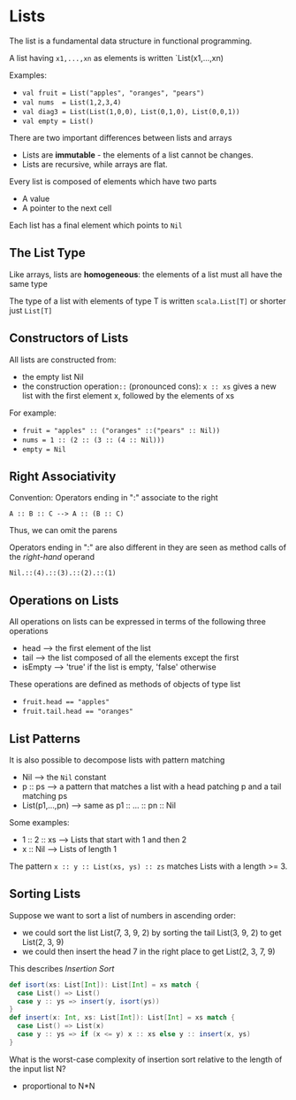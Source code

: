 Lists
=====

The list is a fundamental data structure in functional programming.

A list having `x1,...,xn` as elements is written `List(x1,...,xn)

Examples:
* `val fruit = List("apples", "oranges", "pears")`
* `val nums  = List(1,2,3,4)`
* `val diag3 = List(List(1,0,0), List(0,1,0), List(0,0,1))`
* `val empty = List()`

There are two important differences between lists and arrays
* Lists are **immutable** - the elements of a list cannot be changes.
* Lists are recursive, while arrays are flat.

Every list is composed of elements which have two parts
* A value
* A pointer to the next cell

Each list has a final element which points to `Nil`

The List Type
-------------

Like arrays, lists are **homogeneous**: the elements of a list must all have the same type

The type of a list with elements of type T is written `scala.List[T]` or shorter just `List[T]`

Constructors of Lists
---------------------

All lists are constructed from:
* the empty list Nil
* the construction operation`::` (pronounced cons): `x :: xs` gives a new list with the first element x, followed by the elements of xs

For example:
* `fruit = "apples" :: ("oranges" ::("pears" :: Nil))`
* `nums = 1 :: (2 :: (3 :: (4 :: Nil)))`
* `empty = Nil`

Right Associativity
------------------

Convention: Operators ending in ":" associate to the right

`A :: B :: C --> A :: (B :: C)`

Thus, we can omit the parens

Operators ending in ":" are also different in they are seen as method calls of the *right-hand* operand

`Nil.::(4).::(3).::(2).::(1)`

Operations on Lists
-------------------

All operations on lists can be expressed in terms of the following three operations
* head --> the first element of the list
* tail --> the list composed of all the elements except the first
* isEmpty --> 'true' if the list is empty, 'false' otherwise

These operations are defined as methods of objects of type list
* `fruit.head == "apples"`
* `fruit.tail.head == "oranges"`

List Patterns
-------------

It is also possible to decompose lists with pattern matching
* Nil             --> the `Nil` constant
* p :: ps         --> a pattern that matches a list with a head patching p and a tail matching ps
* List(p1,...,pn) --> same as p1 :: ... :: pn :: Nil

Some examples:
* 1 :: 2 :: xs --> Lists that start with 1 and then 2
* x :: Nil     --> Lists of length 1

The pattern `x :: y :: List(xs, ys) :: zs` matches Lists with a length >= 3.

Sorting Lists
-------------

Suppose we want to sort a list of numbers in ascending order:
* we could sort the list List(7, 3, 9, 2) by sorting the tail List(3, 9, 2) to get List(2, 3, 9)
* we could then insert the head 7 in the right place to get List(2, 3, 7, 9)

This describes *Insertion Sort*

```scala
def isort(xs: List[Int]): List[Int] = xs match {
  case List() => List()
  case y :: ys => insert(y, isort(ys))
}
def insert(x: Int, xs: List[Int]): List[Int] = xs match {
  case List() => List(x)
  case y :: ys => if (x <= y) x :: xs else y :: insert(x, ys)
}
```

What is the worst-case complexity of insertion sort relative to the length of the input list N?
* proportional to N*N
